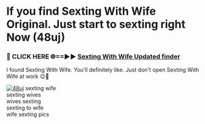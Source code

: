 # If you find Sexting With Wife Original. Just start to sexting right Now (48uj)

<h3>🔴 CLICK HERE 🌐==►► <a href="https://tinyurl.com/2s32jyrn" rel="nofollow">Sexting With Wife Updated finder</a></h3>

I found Sexting With Wife. You'll definitely like. Just don't open Sexting With Wife at work 😉💬

[![48uj](https://i.imgur.com/sZc9xG4.jpeg)](https://tinyurl.com/2s32jyrn)
sexting wife<br>
sexting wives<br>
wives sexting<br>
sexting to wife<br>
wife sexting pics